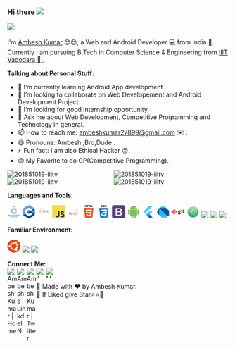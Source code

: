 ### Hi there <img src="https://media.giphy.com/media/hvRJCLFzcasrR4ia7z/giphy.gif" width="25px">

![](https://komarev.com/ghpvc/?username=201851019-iiitv&style=flat-square)


I'm <a href="https://201851019-iiitv.github.io/CV/">Ambesh Kumar</a>  😊😊, a Web and Android Developer 💻 from India 🚀. Currently  I am pursuing B.Tech in Computer Science & Engineering  from <a href ="http://iiitvadodara.ac.in/">IIIT Vadodara 🏢 .</a>


**Talking about Personal Stuff:**

- 🌱 I’m currently learning  Android App development  .
- 👯 I’m looking to collaborate on Web Developement and Android Development Project.
- 🤔 I’m looking for good internship opportunity.
- 💬 Ask me about Web Development, Competitive Programming and Technology in general. 
- 📫 How to reach me: <a href="mailto:ambeshkumar27899@gmail.com">ambeshkumar27899@gmail.com  ✉️ </a> .
- 😄 Pronouns: Ambesh ,Bro,Dude .
- ⚡ Fun fact: I am also Ethical Hacker 😜.
- 😊 My Favorite to do CP(Competitive Programming).


<img align="left" width="48%" src="https://github-readme-stats.vercel.app/api?username=201851019-iiitv&show_icons=true&theme=outrun&locale=en" alt="201851019-iiitv" /> 
<img align="centre"  width="48%" src="https://github-readme-stats-taupe-two.vercel.app/api/wakatime?username=ambesh1999&hide_title=true&hide_border=true" alt="201851019-iiitv" />
<br>
<img align="left" width="48%" src="https://github-readme-streak-stats.herokuapp.com/?user=201851019-iiitv&" alt="201851019-iiitv" />
<img align="centre" width="48%" height="190"  src="https://github-readme-stats.vercel.app/api/top-langs?username=201851019-iiitv&show_icons=true&locale=en&layout=compact" alt="201851019-iiitv" />
<br>


**Languages and Tools:**

<code><img height="30" src="https://raw.githubusercontent.com/github/explore/80688e429a7d4ef2fca1e82350fe8e3517d3494d/topics/c/c.png"></code>
<code><img height="30" src="https://raw.githubusercontent.com/github/explore/80688e429a7d4ef2fca1e82350fe8e3517d3494d/topics/cpp/cpp.png"></code>
<code><img height="30" src="https://raw.githubusercontent.com/github/explore/80688e429a7d4ef2fca1e82350fe8e3517d3494d/topics/java/java.png"></code>
<code><img height="30" src="https://raw.githubusercontent.com/github/explore/80688e429a7d4ef2fca1e82350fe8e3517d3494d/topics/javascript/javascript.png"></code>
<code><img height="30" src="https://raw.githubusercontent.com/github/explore/80688e429a7d4ef2fca1e82350fe8e3517d3494d/topics/mysql/mysql.png"></code>
<code><img height="30" src="https://raw.githubusercontent.com/github/explore/80688e429a7d4ef2fca1e82350fe8e3517d3494d/topics/html/html.png"></code>
<code><img height="30" src="https://raw.githubusercontent.com/github/explore/80688e429a7d4ef2fca1e82350fe8e3517d3494d/topics/css/css.png"></code>
<code><img height="30" src="https://raw.githubusercontent.com/github/explore/80688e429a7d4ef2fca1e82350fe8e3517d3494d/topics/bootstrap/bootstrap.png"></code>
<code><img height="30" src="https://raw.githubusercontent.com/github/explore/80688e429a7d4ef2fca1e82350fe8e3517d3494d/topics/android/android.png"></code>
<code><img height="30" src="https://raw.githubusercontent.com/github/explore/80688e429a7d4ef2fca1e82350fe8e3517d3494d/topics/flutter/flutter.png"></code>
<code><img height="30" src="https://raw.githubusercontent.com/github/explore/80688e429a7d4ef2fca1e82350fe8e3517d3494d/topics/dart/dart.png"></code>
<code><img height="30" src="https://raw.githubusercontent.com/github/explore/80688e429a7d4ef2fca1e82350fe8e3517d3494d/topics/git/git.png"></code>
<code><img height="30" src="https://raw.githubusercontent.com/github/explore/80688e429a7d4ef2fca1e82350fe8e3517d3494d/topics/atom/atom.png"></code>
<code><img height="30" src="https://www.pinclipart.com/picdir/big/542-5422938_android-studio-icon-android-studio-new-icon-clipart.png"></code>
<code><img height="30" src="https://upload.wikimedia.org/wikipedia/commons/9/9a/Visual_Studio_Code_1.35_icon.svg"></code>
<code><img height="30" src="https://icons.iconarchive.com/icons/papirus-team/papirus-apps/48/sublime-text-icon.png"></code>

**Familiar Environment:**

<code><img height="30" src="https://raw.githubusercontent.com/github/explore/80688e429a7d4ef2fca1e82350fe8e3517d3494d/topics/ubuntu/ubuntu.png"></code>
<code><img height="30" src="https://img.pngio.com/png-to-icon-windows-10-244173-free-icons-library-windows-10-icon-png-992_624.jpg"></code>
<code><img height="30" src="https://www.seekpng.com/png/full/201-2015948_kali-linux.png"></code>



**Connect Me:**  <br />
   <a href="https://201851019-iiitv.github.io/CV/">
  <img align="left" alt="Ambesh Kumar | Home" width="22px" src="https://svgshare.com/i/X66.svg" />
</a>
<a href="https://www.linkedin.com/in/ambesh-kumar-7592b31a5/">
  <img align="left" alt="Ambesh's LinkdeIN" width="22px" src="https://cdn.jsdelivr.net/npm/simple-icons@v3/icons/linkedin.svg" />
</a>
   <a href="https://twitter.com/AmbeshK88476896">
  <img align="left" alt="Ambesh Kumar | Twitter" width="22px" src="https://cdn.jsdelivr.net/npm/simple-icons@v3/icons/twitter.svg" />
</a>
<a href="https://www.instagram.com/ambesh_234/?hl=en">
  <img align="left" alt="Ambesh's Instagram" width="22px" height="22px" src="https://cdn.jsdelivr.net/npm/simple-icons@v3/icons/instagram.svg" />
</a>
<a href="https://www.youtube.com/channel/UCNLDPn0lhekyRSgtGOBZQfw">
  <img align="left" alt="My youtube channel" width="22px" height="22px" src="https://cdn.jsdelivr.net/npm/simple-icons@v3/icons/youtube.svg" />
</a>
<br />
<br />
:pushpin:  Made with ❤️ by Ambesh Kumar. <br />  :pencil: If  Liked  give  Star⭐⭐:pencil:
